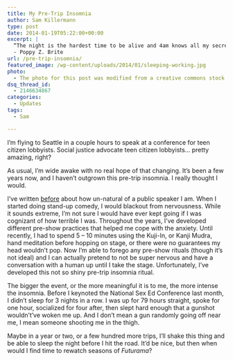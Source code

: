 ```yaml
---
title: My Pre-Trip Insomnia
author: Sam Killermann
type: post
date: 2014-01-19T05:22:00+00:00
excerpt: |
  “The night is the hardest time to be alive and 4am knows all my secrets.”
  - Poppy Z. Brite
url: /pre-trip-insomnia/
featured_image: /wp-content/uploads/2014/01/sleeping-working.jpg
photo:
  - The photo for this post was modified from a creative commons stock image.
dsq_thread_id:
  - 2146634867
categories:
  - Updates
tags:
  - Sam

---
```

I&#8217;m flying to Seattle in a couple hours to speak at a conference for teen citizen lobbyists. Social justice advocate teen citizen lobbyists&#8230; pretty amazing, right?

As usual, I&#8217;m wide awake with no real hope of that changing. It&#8217;s been a few years now, and I haven&#8217;t outgrown this pre-trip insomnia. I really thought I would.

I&#8217;ve written [before][1] about how un-natural of a public speaker I am. When I started doing stand-up comedy, I would blackout from nervousness. While it sounds extreme, I&#8217;m not sure I would have ever kept going if I was cognizant of how terrible I was. Throughout the years, I&#8217;ve developed different pre-show practices that helped me cope with the anxiety. Until recently, I had to spend 5 &#8211; 10 minutes using the Kuji-In, or Kanji Mudra, hand meditation before hopping on stage, or there were no guarantees my head wouldn&#8217;t pop. Now I&#8217;m able to forego any pre-show rituals (though it&#8217;s not ideal) and I can actually pretend to not be super nervous and have a conversation with a human up until I take the stage. Unfortunately, I&#8217;ve developed this not so shiny pre-trip insomnia ritual.

The bigger the event, or the more meaningful it is to me, the more intense the insomnia. Before I keynoted the National Sex Ed Conference last month, I didn&#8217;t sleep for 3 nights in a row. I was up for 79 hours straight, spoke for one hour, socialized for four after, then slept hard enough that a gunshot wouldn&#8217;t&#8217;ve woken me up. And I don&#8217;t mean a gun randomly going off near me, I mean someone shooting me in the thigh.

Maybe in a year or two, or a few hundred more trips, I&#8217;ll shake this thing and be able to sleep the night before I hit the road. It&#8217;d be nice, but then when would I find time to rewatch seasons of _Futurama_?

 [1]: http://samkillermann.wpengine.com/hiding-behind-a-keyboard/ "Hiding Behind a Keyboard: The Terror of the Unknown"